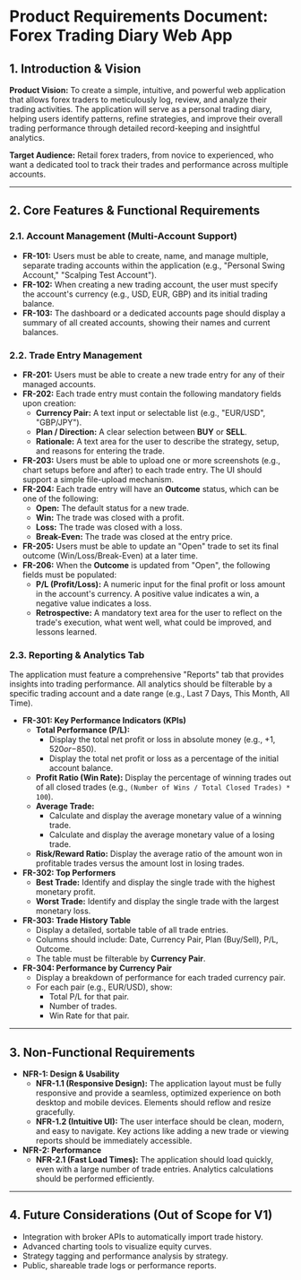 # Product Requirements Document: Forex Trading Diary Web App

## 1. Introduction & Vision

**Product Vision:** To create a simple, intuitive, and powerful web application that allows forex traders to meticulously log, review, and analyze their trading activities. The application will serve as a personal trading diary, helping users identify patterns, refine strategies, and improve their overall trading performance through detailed record-keeping and insightful analytics.

**Target Audience:** Retail forex traders, from novice to experienced, who want a dedicated tool to track their trades and performance across multiple accounts.

---

## 2. Core Features & Functional Requirements

### 2.1. Account Management (Multi-Account Support)

* **FR-101:** Users must be able to create, name, and manage multiple, separate trading accounts within the application (e.g., "Personal Swing Account," "Scalping Test Account").
* **FR-102:** When creating a new trading account, the user must specify the account's currency (e.g., USD, EUR, GBP) and its initial trading balance.
* **FR-103:** The dashboard or a dedicated accounts page should display a summary of all created accounts, showing their names and current balances.

### 2.2. Trade Entry Management

* **FR-201:** Users must be able to create a new trade entry for any of their managed accounts.
* **FR-202:** Each trade entry must contain the following mandatory fields upon creation:
    * **Currency Pair:** A text input or selectable list (e.g., "EUR/USD", "GBP/JPY").
    * **Plan / Direction:** A clear selection between **BUY** or **SELL**.
    * **Rationale:** A text area for the user to describe the strategy, setup, and reasons for entering the trade.
* **FR-203:** Users must be able to upload one or more screenshots (e.g., chart setups before and after) to each trade entry. The UI should support a simple file-upload mechanism.
* **FR-204:** Each trade entry will have an **Outcome** status, which can be one of the following:
    * **Open:** The default status for a new trade.
    * **Win:** The trade was closed with a profit.
    * **Loss:** The trade was closed with a loss.
    * **Break-Even:** The trade was closed at the entry price.
* **FR-205:** Users must be able to update an "Open" trade to set its final outcome (Win/Loss/Break-Even) at a later time.
* **FR-206:** When the **Outcome** is updated from "Open", the following fields must be populated:
    * **P/L (Profit/Loss):** A numeric input for the final profit or loss amount in the account's currency. A positive value indicates a win, a negative value indicates a loss.
    * **Retrospective:** A mandatory text area for the user to reflect on the trade's execution, what went well, what could be improved, and lessons learned.

### 2.3. Reporting & Analytics Tab

The application must feature a comprehensive "Reports" tab that provides insights into trading performance. All analytics should be filterable by a specific trading account and a date range (e.g., Last 7 Days, This Month, All Time).

* **FR-301: Key Performance Indicators (KPIs)**
    * **Total Performance (P/L):**
        * Display the total net profit or loss in absolute money (e.g., +$1,520 or -$850).
        * Display the total net profit or loss as a percentage of the initial account balance.
    * **Profit Ratio (Win Rate):** Display the percentage of winning trades out of all closed trades (e.g., `(Number of Wins / Total Closed Trades) * 100`).
    * **Average Trade:**
        * Calculate and display the average monetary value of a winning trade.
        * Calculate and display the average monetary value of a losing trade.
    * **Risk/Reward Ratio:** Display the average ratio of the amount won in profitable trades versus the amount lost in losing trades.
* **FR-302: Top Performers**
    * **Best Trade:** Identify and display the single trade with the highest monetary profit.
    * **Worst Trade:** Identify and display the single trade with the largest monetary loss.
* **FR-303: Trade History Table**
    * Display a detailed, sortable table of all trade entries.
    * Columns should include: Date, Currency Pair, Plan (Buy/Sell), P/L, Outcome.
    * The table must be filterable by **Currency Pair**.
* **FR-304: Performance by Currency Pair**
    * Display a breakdown of performance for each traded currency pair.
    * For each pair (e.g., EUR/USD), show:
        * Total P/L for that pair.
        * Number of trades.
        * Win Rate for that pair.

---

## 3. Non-Functional Requirements

* **NFR-1: Design & Usability**
    * **NFR-1.1 (Responsive Design):** The application layout must be fully responsive and provide a seamless, optimized experience on both desktop and mobile devices. Elements should reflow and resize gracefully.
    * **NFR-1.2 (Intuitive UI):** The user interface should be clean, modern, and easy to navigate. Key actions like adding a new trade or viewing reports should be immediately accessible.
* **NFR-2: Performance**
    * **NFR-2.1 (Fast Load Times):** The application should load quickly, even with a large number of trade entries. Analytics calculations should be performed efficiently.

---

## 4. Future Considerations (Out of Scope for V1)

* Integration with broker APIs to automatically import trade history.
* Advanced charting tools to visualize equity curves.
* Strategy tagging and performance analysis by strategy.
* Public, shareable trade logs or performance reports.